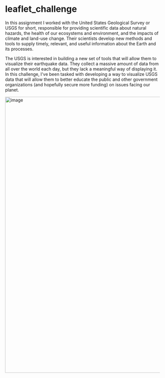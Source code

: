 # leaflet_challenge

In this assignment I worked with the United States Geological Survey or USGS for short, responsible for providing scientific data about natural hazards, the health of our ecosystems and environment, and the impacts of climate and land-use change. Their scientists develop new methods and tools to supply timely, relevant, and useful information about the Earth and its processes.

The USGS is interested in building a new set of tools that will allow them to visualize their earthquake data. They collect a massive amount of data from all over the world each day, but they lack a meaningful way of displaying it. In this challenge, I've  been tasked with developing a way to visualize USGS data that will allow them to better educate the public and other government organizations (and hopefully secure more funding) on issues facing our planet.

<img width="896" alt="image" src="https://github.com/msfreeman82/leaflet_challenge/assets/121843953/989f2b6f-3a5e-48e1-a1f5-f7c536937145">
